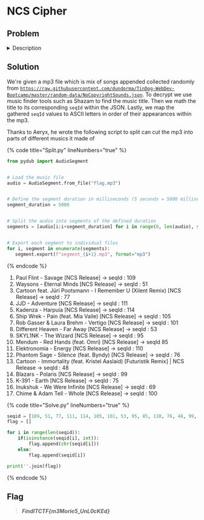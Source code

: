 # NCS Cipher

## Problem

<details>

<summary>Description</summary>

listening to NCS music takes me back to my childhood and teenage years. I remember discovering the NoCopyrightSound YouTube channel and being amazed by the variety of electronic music available. NCS music was everywhere in the early 2010s, especially among gamers, YouTubers, and content creators. For me, NCS was the soundtrack of my youth. The energetic beats and catchy melodies of NCS songs made studying, gaming, and hanging out with friends more enjoyable. Whenever I listen to NCS music now, it brings back memories of the carefree times of my youth, and I'm reminded of the friendships and experiences that defined that period of my life. NCS music will always hold a special place in my heart and take me back to a time when life was simpler and full of possibilities. Anyways, lately we find that a lot of ways to hide an information is a little bit boring. So I made this cipher method using NCS music. Well, it may be easy to break and figure out the hidden message, but atleast it's fun to listen to right?

</details>

## Solution

We're given a mp3 file which is mix of songs appended collected randomly from [`https://raw.githubusercontent.com/dundorma/TinDog-WebDev-Bootcamp/master/random-data/NoCopyrightSounds.json`](https://raw.githubusercontent.com/dundorma/TinDog-WebDev-Bootcamp/master/random-data/NoCopyrightSounds.json). To decrypt we use music finder tools such as Shazam to find the music title. Then we math the title to its corresponding `seqId` within the JSON. Lastly, we map the gathered `seqId` values to ASCII letters in order of their appearances within the mp3. &#x20;

Thanks to Aeryx, he wrote the following script to split can cut the mp3 into parts of different musics it made of

{% code title="Split.py" lineNumbers="true" %}
```python
from pydub import AudioSegment


# Load the music file
audio = AudioSegment.from_file("flag.mp3")


# Define the segment duration in milliseconds (5 seconds = 5000 milliseconds)
segment_duration = 5000


# Split the audio into segments of the defined duration
segments = [audio[i:i+segment_duration] for i in range(0, len(audio), segment_duration)]


# Export each segment to individual files
for i, segment in enumerate(segments):
   segment.export(f"segment_{i+1}.mp3", format="mp3")
```
{% endcode %}

1. Paul Flint - Savage \[NCS Release] -> seqId : 109
2. Waysons - Eternal Minds \[NCS Release] -> seqId :  51
3. Cartoon feat. Jüri Pootsmann - I Remember U (Xilent Remix) \[NCS Release] -> seqId :  77
4. JJD - Adventure \[NCS Release] -> seqId : 111
5. Kadenza - Harpuia \[NCS Release] -> seqId : 114
6. Ship Wrek - Pain (feat. Mia Vaile) \[NCS Release] -> seqId : 105
7. Rob Gasser & Laura Brehm - Vertigo \[NCS Release] -> seqId : 101
8. Different Heaven - Far Away \[NCS Release] -> seqId : 53
9. SKYL1NK - The Wizard \[NCS Release] -> seqId : 95
10. Mendum - Red Hands (feat. Omri) \[NCS Release] -> seqId 85
11. Elektronomia - Energy \[NCS Release] -> seqId : 110
12. Phantom Sage - Silence (feat. Byndy) \[NCS Release] -> seqId : 76
13. Cartoon - Immortality (feat. Kristel Aaslaid) \[Futuristik Remix] | NCS Release -> seqId : 48
14. Blazars - Polaris \[NCS Release] -> seqId : 99
15. K-391 - Earth \[NCS Release] -> seqId : 75
16. Inukshuk - We Were Infinite \[NCS Release] -> seqId : 69
17. Chime & Adam Tell - Whole \[NCS Release] -> seqId : 100

{% code title="Solve.py" lineNumbers="true" %}
```python
seqid = [109, 51, 77, 111, 114, 105, 101, 53, 95, 85, 110, 76, 48, 99, 75, 69, 100] 
flag = []

for i in range(len(seqid)):
    if(isinstance(seqid[i], int)):
        flag.append(chr(seqid[i]))  
    else:
        flag.append(seqid[i])

print(''.join(flag))
```
{% endcode %}

## Flag

> _**FindITCTF{m3Morie5\_UnL0cKEd}**_
